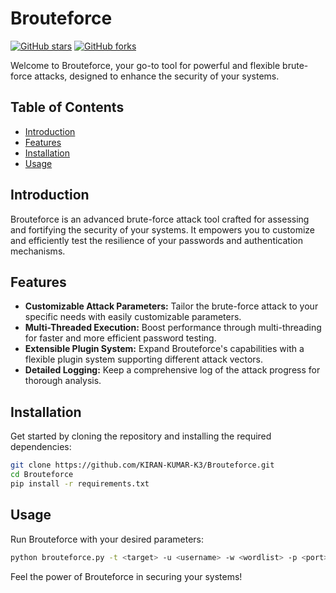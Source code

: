 # Brouteforce

[![GitHub stars](https://img.shields.io/github/stars/KIRAN-KUMAR-K3/Brouteforce?style=social)](https://github.com/KIRAN-KUMAR-K3/Brouteforce/stargazers)
[![GitHub forks](https://img.shields.io/github/forks/KIRAN-KUMAR-K3/Brouteforce?style=social)](https://github.com/KIRAN-KUMAR-K3/Brouteforce/network/members)

Welcome to Brouteforce, your go-to tool for powerful and flexible brute-force attacks, designed to enhance the security of your systems.

## Table of Contents

- [Introduction](#introduction)
- [Features](#features)
- [Installation](#installation)
- [Usage](#usage)

## Introduction

Brouteforce is an advanced brute-force attack tool crafted for assessing and fortifying the security of your systems. It empowers you to customize and efficiently test the resilience of your passwords and authentication mechanisms.

## Features

- **Customizable Attack Parameters:** Tailor the brute-force attack to your specific needs with easily customizable parameters.
- **Multi-Threaded Execution:** Boost performance through multi-threading for faster and more efficient password testing.
- **Extensible Plugin System:** Expand Brouteforce's capabilities with a flexible plugin system supporting different attack vectors.
- **Detailed Logging:** Keep a comprehensive log of the attack progress for thorough analysis.

## Installation

Get started by cloning the repository and installing the required dependencies:

```bash
git clone https://github.com/KIRAN-KUMAR-K3/Brouteforce.git
cd Brouteforce
pip install -r requirements.txt
```

## Usage

Run Brouteforce with your desired parameters:

```bash
python brouteforce.py -t <target> -u <username> -w <wordlist> -p <port>
```

Feel the power of Brouteforce in securing your systems!
